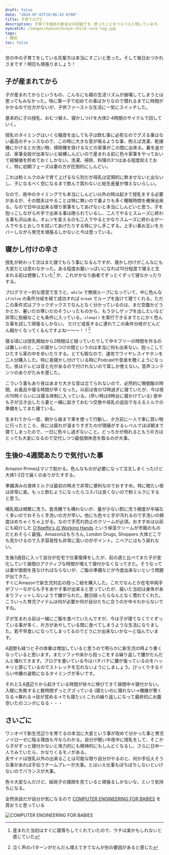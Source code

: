 ```yaml
---
draft: false
date: "2024-07-03T18:06:43-0700" 
title: 子育てログ1
description: 子育てを始めた新米父の記録です。思ったことをつらつらと残しています。
eyecatch: /images/eyecatch/eye-child-care-log.jpg
tags:
- 雑記
toc: false
---
```


世の中の子育てをしている先輩方は本当にすごいと思った。そして毎日おつかれさまです！明日も頑張りましょう！

## 子が産まれてから

子が産まれてからというもの、こんなにも親の生活リズムが崩壊してしまうとは思ってもみなかった。特に第一子で初めての事ばかりなので慣れるまでに時間がかかるので仕方がないが、子供ファーストな生活に一気にスイッチした。

基本的に子の授乳、おむつ替え、寝かしつけを大体2-4時間のサイクルで回していく。

授乳のタイミングはいくら騒音を出しても子は飲む事に必死なのでグズる事はない最高のチャンスなので、この時に大きな音が鳴るような事、例えば洗濯、乾燥機にかけるとか洗い物、掃除機を掛けるなどの家事がこの間に出来る。裏を返せば、家事全般が出来ないと結構しんどいので産まれる前に色々家事をやっておいて経験値を貯めておくしかない。洗濯、掃除、料理の3つはある程度抑えておく。特に初期フェーズは妻の方が圧倒的にしんどい。

これは粉ミルクのみで育て上げるなら別だが母乳は定期的に飲ませないと出ないし、子になるべく空になるまで飲んで貰わないと総生産量が増えないらしい。

なので、夜中のタイミングでも本当にしんどい以外の時は起きて授乳をする必要があるが、その間夫はやることは特に無いので妻よりも多く睡眠時間を確保出来る。なので日中は出来る限り家事をしてあげないと本当にしんどいと思う。子を抱っこしながら片手で出来る事は限られているし、二人でやるとスムーズに終わる事も沢山ある。オムツを変えるのも二人でやるとかなりスムーズに終わるが一人でやるとおしりを拭いてあげたりする時に少し手こずる。上手い事お互いをカバーしながら育児を頑張るしかないと今は思っている。

## 寝かし付けの辛さ

授乳が終わって次はまた寝てもらう事になるんですが、寝かし付けがこんなにも大変だとは思わなかった。ある程度お腹いっぱいになれば10分程度で寝ると生まれる前は想像していた[^1] が、これがかなり曲者でずっとぐずって寝なかったりする。

プログラマー的な感覚で言うと、`while` で無限ループになっていて、中に色んな `if/else` の条件分岐を経て成功すれば `break` でループを抜けて寝てくれる。ただこの条件式はブラックボックスでなんとなく分かっているのは、まだ空腹かどうかとか、暑いだの寒いだのそういったものから、もう少しゲップを出したいなど非常に些細なことも条件に入っている。`sleep()` を実行できるまでとにかく色んな事を試して頑張るしかない。 だけど成長するに連れてこの条件分岐がどんどん細かくなってくるんですよね〜〜〜！！[^2]

寝る頃には授乳開始から2時間ほど経っていたりして中々フリーの時間を作るのは難しいのと、この寝かしつけの間というのは本当に何も出来ない。抱っこしてひたすら家の中を歩いたりする。とても暇なので、速攻でワイヤレスイヤホンを二人分購入した。特に夜寝かし付けている時にPodcastや音楽を聴くようになった。夜はテレビは音と光があるので付けれないので耳しか使えない。音声コンテンツのありがたみを感じた。

こういう事もあり夜はあまり大きな音は立てられないので、必然的に晩御飯の時間、お風呂や寝る時間が早くなった。以前は夜の12時過ぎに寝ていたが、今は夜の10時ぐらいには寝る体制に入っている。(早い時は9時台に寝かけている) 夜中も子が泣き出したら妻と一緒に起きておむつ交換や母乳の追加で与えるミルクの準備をしてまた寝ている。

生まれてから一度、朝から昼まで車を使って行動し、夕方前に一人で車に買い物に行ったところ、夜には疲れが溜まりすぎたのが頭痛がするレベルでほぼ朝まで寝てしまったので、一日に色々し過ぎないこと。どっちかが倒れるともう片方はとっても大変になるので交代しつつ最低限休息を取るのが大事。

## 生後0-4週間あたりで気付いた事

Amazon Primeはマジで助かる。色んなものが必要になって注文しまくったけど大体1-2日で届くのありがたすぎる。

準備済みの液体ミルクは最初の時点で非常に便利なのでおすすめ。特に眠たい夜は非常に楽。もっと飲むようになったらコスパは良くないので粉ミルクにすると思う。

哺乳瓶は頻繁に洗う。食洗機でも構わないが、量が少ない割に洗う頻度が半端なく多いのでおそらく手洗いの方が早い。他にも色々と手が汚れるので手洗いの頻度はめちゃくちゃ上がる。なので手荒れ防止のクリームが必須。おすすめは以前にも紹介した [O'Keeffe's の  Working Hands](https://blog.nismit.me/post/2023/12/buying-2023-keep-using) という保湿クリームが市販のものだとおそらく最強。Amazonはもちろん, London Drugs, Shoppers 大体どこでも見かけるので入手容易性も非常に高いのがポイント。ニベアにはもう戻れない。

生後3週目に入って自分が在宅で仕事復帰をしたが、前の週と比べてまた子が変化していて昼間のアクティブな時間が増えて寝付かなくなってきた。そうなっては妻が面倒を見なければならないが、ご飯の準備などが今度出来ないという問題が出てきた。\
すぐにAmazonで新生児対応の抱っこ紐を購入した。これでなんとか在宅中両手がフリーながらも子をあやす事が出来ると思っていたが、届いた当初は身体があまりフィットしないようで嫌がられた。数日経ったらなんとなく慣れてくれた。こういった育児アイテムは何が必要か何が自分たちに合うのか中々わからないですね。

子が生まれる前は一緒にご飯を食べていたんですが、今は子が寝てなくてぐずっている事が多く、片方があやしている間に食べてしまうような生活になりました。若干早食いになってしまってるのでどうにか出来ないかな〜と悩んでいます。

4週間も経つと子の体重は増加していると思うので明らかに新生児の時より重くなっていると思います。またソファや床から抱っこをする繰り返しで腰がだんだんと壊れてきます。ブログを書いている今はバチバチに腰が張っているのをハッキリと感じているのでストレッチを忘れないようにしましょう。びっくりするぐらい中腰の姿勢になるタイミングが多いです。

それと3,4週辺りから起きている時間が徐々に伸びてきて昼間中々寝付かない。入眠に失敗すると数時間ずっとグズっている (寝たいのに寝れない->機嫌が悪くなる->暴れる->目が覚める->でも寝たい) これの繰り返しになって最終的にお腹空いたのコンボになる・・・

## さいごに

ワンオペで新生児辺りを育てるの本当に大変という事が改めて分かった事と育児ノイローゼに陥る理由も今ならわかる。自分が眠い中夜中に授乳をして、そこから子がずっと寝付かないと体力的にも精神的にもしんどくなるし、さらに日中一人でみていたら、かなりくるモノがある。\
夫サイドは授乳以外の出来ることは可能な限り自分がやるのと、何か手伝えそうな事があれば手伝うチームプレーが大事。とはいえ仕事もぼちぼちしないといけないのでバランスが大事。

色々大変なんだけど、結局子の寝顔を見ていると頑張るしかないな、という気持ちになる。

全然余談だが自分が気になるので [COMPUTER ENGINEERING FOR BABIES](https://computerengineeringforbabies.com/products/computer-engineering-for-babies) を買おうと思っている

![COMPUTER ENGINEERING FOR BABIES](/images/2024/child-care-log-1.jpg)

[^1]: 産まれた当初はすぐに寝落ちしてくれていたので、ウチは楽かもしれないと感じていた
[^2]: 泣く声のパターンがだんだん増えてきてなんか別の要因があると感じた
